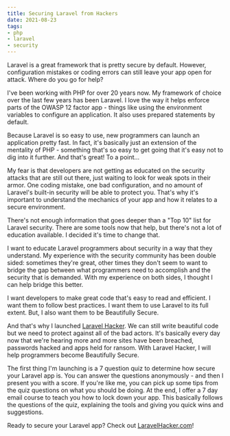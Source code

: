 ```yaml
---
title: Securing Laravel from Hackers
date: 2021-08-23
tags:
- php
- laravel
- security
---
```

Laravel is a great framework that is pretty secure by default. However, configuration mistakes or coding errors can still leave your app open for attack. Where do you go for help?

<!--more-->

I've been working with PHP for over 20 years now. My framework of choice over the last few years has been Laravel. I love the way it helps enforce parts of the OWASP 12 factor app - things like using the environment variables to configure an application.  It also uses prepared statements by default.

Because Laravel is so easy to use, new programmers can launch an application pretty fast. In fact, it's basically just an extension of the mentality of PHP - something that's so easy to get going that it's easy not to dig into it further. And that's great! To a point...

My fear is that developers are not getting as educated on the security attacks that are still out there, just waiting to look for weak spots in their armor.  One coding mistake, one bad configuration, and no amount of Laravel's built-in security will be able to protect you.  That's why it's important to understand the mechanics of your app and how it relates to a secure environment.

There's not enough information that goes deeper than a "Top 10" list for Laravel security.  There are some tools now that help, but there's not a lot of education available.  I decided it's time to change that. 

I want to educate Laravel programmers about security in a way that they understand.  My experience with the security community has been double sided: sometimes they're great, other times they don't seem to want to bridge the gap between what programmers need to accomplish and the security that is demanded.  With my experience on both sides, I thought I can help bridge this better.

I want developers to make great code that's easy to read and efficient. I want them to follow best practices. I want them to use Laravel to its full extent. But, I also want them to be Beautifully Secure.

And that's why I launched [Laravel Hacker](https://laravelhacker.com?ref=asdc). We can still write beautiful code but we need to protect against all of the bad actors.  It's basically every day now that we're hearing more and more sites have been breached, passwords hacked and apps held for ransom.  With Laravel Hacker, I will help programmers become Beautifully Secure.

The first thing I'm launching is a 7 question quiz to determine how secure your Laravel app is.  You can answer the questions anonymously - and then I present you with a score.  If you're like me, you can pick up some tips from the quiz questions on what you should be doing.  At the end, I offer a 7 day email course to teach you how to lock down your app. This basically follows the questions of the quiz, explaining the tools and giving you quick wins and suggestions.

Ready to secure your Laravel app?  Check out [LaravelHacker.com](https://laravelhacker.com?ref=asdc)!